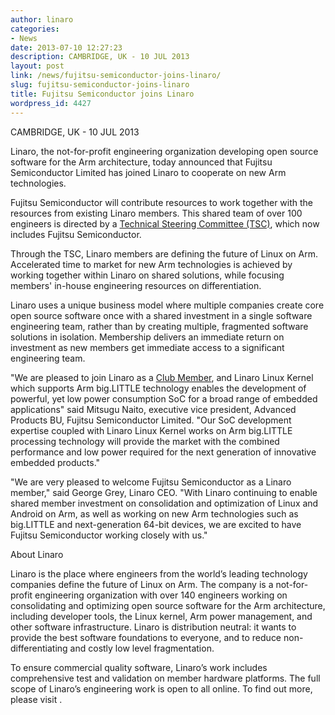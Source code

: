 ```yaml
---
author: linaro
categories:
- News
date: 2013-07-10 12:27:23
description: CAMBRIDGE, UK - 10 JUL 2013
layout: post
link: /news/fujitsu-semiconductor-joins-linaro/
slug: fujitsu-semiconductor-joins-linaro
title: Fujitsu Semiconductor joins Linaro
wordpress_id: 4427
---
```


CAMBRIDGE, UK - 10 JUL 2013

Linaro, the not-for-profit engineering organization developing open source software for the Arm architecture, today announced that Fujitsu Semiconductor Limited has joined Linaro to cooperate on new Arm technologies.

Fujitsu Semiconductor will contribute resources to work together with the resources from existing Linaro members. This shared team of over 100 engineers is directed by a [Technical Steering Committee (TSC)](/about/team/technical-steering-committee/), which now includes Fujitsu Semiconductor.

Through the TSC, Linaro members are defining the future of Linux on Arm. Accelerated time to market for new Arm technologies is achieved by working together within Linaro on shared solutions, while focusing members' in-house engineering resources on differentiation.

Linaro uses a unique business model where multiple companies create core open source software once with a shared investment in a single software engineering team, rather than by creating multiple, fragmented software solutions in isolation. Membership delivers an immediate return on investment as new members get immediate access to a significant engineering team.

"We are pleased to join Linaro as a [Club Member](/membership/), and Linaro Linux Kernel which supports Arm big.LITTLE technology enables the development of powerful, yet low power consumption SoC for a broad range of embedded applications" said Mitsugu Naito, executive vice president, Advanced Products BU, Fujitsu Semiconductor Limited. "Our SoC development expertise coupled with Linaro Linux Kernel works on Arm big.LITTLE processing technology will provide the market with the combined performance and low power required for the next generation of innovative embedded products."

"We are very pleased to welcome Fujitsu Semiconductor as a Linaro member," said George Grey, Linaro CEO. "With Linaro continuing to enable shared member investment on consolidation and optimization of Linux and Android on Arm, as well as working on new Arm technologies such as big.LITTLE and next-generation 64-bit devices, we are excited to have Fujitsu Semiconductor working closely with us."

About Linaro

Linaro is the place where engineers from the world’s leading technology companies define the future of Linux on Arm. The company is a not-for-profit engineering organization with over 140 engineers working on consolidating and optimizing open source software for the Arm architecture, including developer tools, the Linux kernel, Arm power management, and other software infrastructure. Linaro is distribution neutral: it wants to provide the best software foundations to everyone, and to reduce non-differentiating and costly low level fragmentation.

To ensure commercial quality software, Linaro’s work includes comprehensive test and validation on member hardware platforms. The full scope of Linaro’s engineering work is open to all online. To find out more, please visit .